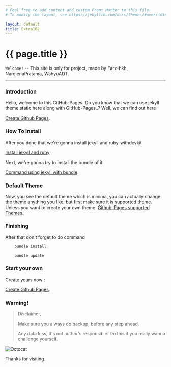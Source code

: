 ```yaml
---
# Feel free to add content and custom Front Matter to this file.
# To modify the layout, see https://jekyllrb.com/docs/themes/#overriding-theme-defaults

layout: default
title: Extra182
---
```


[comment]: # (This is the most platform independent comment)

# {{ page.title }}

`Welcome!` -- This site is only for project, made by
Farz-hkh, NardienaPratama, WahyuADT.


---
### Introduction
Hello, welcome to this GitHub-Pages.
Do you know that we can use jekyll theme static here along with GitHub-Pages..?
Well, we can find out here

[Create Github Pages](./Logs.md).

### How To Install
After you done that we're gonna install jekyll and ruby-withdevkit

[Install jekyll and ruby](/step/2019-01-09-RubyandJekyllInstallation.html)

Next, we're gonna try to install the bundle of it

[Command using jekyll with bundle](/step/CommandsUsingJekyll.html).

### Default Theme
Now, you see the default theme which is minima, you can actually change the theme anything you like, but first make sure it is supported theme. Unless you want to create your own theme.
[Github-Pages supported Themes](https://pages.github.com/themes/).

### Finishing
After that don't forget to do command

```PS
    bundle install
```  

```PS
    bundle update
```

### Start your own
Create yours now :

[Create Github Pages](./Logs.md).



### Warning!
> Disclaimer,
>
> Make sure you always do backup, before any step ahead.
>
> Any data loss, it's not author's responsible. Do this if you really wanna challenge yourself.


![Octocat](https://assets-cdn.github.com/images/icons/emoji/octocat.png)

Thanks for visiting.
